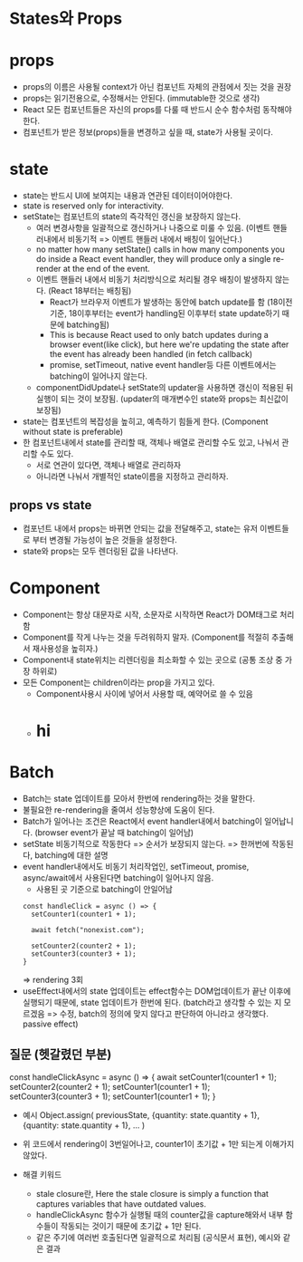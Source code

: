 # States와 Props

# props

  * props의 이름은 사용될 context가 아닌 컴포넌트 자체의 관점에서 짓는 것을 권장
  * props는 읽기전용으로, 수정해서는 안된다. (immutable한 것으로 생각)
  * React 모든 컴포넌트들은 자신의 props를 다룰 때 반드시 순수 함수처럼 동작해야 한다.
  * 컴포넌트가 받은 정보(props)들을 변경하고 싶을 때, state가 사용될 곳이다.

# state

  * state는 반드시 UI에 보여지는 내용과 연관된 데이터이어야한다.
  * state is reserved only for interactivity. 
  * setState는 컴포넌트의 state의 즉각적인 갱신을 보장하지 않는다. 
    * 여러 변경사항을 일괄적으로 갱신하거나 나중으로 미룰 수 있음. (이벤트 핸들러내에서 비동기적 => 이벤트 핸들러 내에서 배칭이 일어난다.)
    * no matter how many setState() calls in how many components you do inside a React event handler, they will produce only a single re-render at the end of the event.
    * 이벤트 핸들러 내에서 비동기 처리방식으로 처리될 경우 배칭이 발생하지 않는다. (React 18부터는 배칭됨)
      * React가 브라우저 이벤트가 발생하는 동안에 batch update를 함 (18이전 기준, 18이후부터는 event가 handling된 이후부터 state update하기 때문에 batching됨)
      * This is because React used to only batch updates during a browser event(like click), but here we're updating the state after the event has already been handled (in fetch callback)
      * promise, setTimeout, native event handler등 다른 이벤트에서는 batching이 일어나지 않는다.
    * componentDidUpdate나 setState의 updater을 사용하면 갱신이 적용된 뒤 실행이 되는 것이 보장됨. (updater의 매개변수인 state와 props는 최신값이 보장됨)
  * state는 컴포넌트의 복잡성을 높히고, 예측하기 힘들게 한다. (Component without state is preferable)
  * 한 컴포넌트내에서 state를 관리할 때, 객체나 배열로 관리할 수도 있고, 나눠서 관리할 수도 있다.
    * 서로 연관이 있다면, 객체나 배열로 관리하자
    * 아니라면 나눠서 개별적인 state이름을 지정하고 관리하자.

## props vs state
  * 컴포넌트 내에서 props는 바뀌면 안되는 값을 전달해주고, state는 유저 이벤트들로 부터 변경될 가능성이 높은 것들을 설정한다.
  * state와 props는 모두 렌더링된 값을 나타낸다.

# Component

  * Component는 항상 대문자로 시작, 소문자로 시작하면 React가 DOM태그로 처리함
  * Component를 작게 나누는 것을 두려워하지 말자. (Component를 적절히 추출해서 재사용성을 높히자.)
  * Component내 state위치는 리렌더링을 최소화할 수 있는 곳으로 (공통 조상 중 가장 하위로)
  * 모든 Component는 children이라는 prop을 가지고 있다.
    * Component사용시 사이에 넣어서 사용할 때, 예약어로 쓸 수 있음
    * <Component> <h1> hi </h1> </Component>

# Batch

* Batch는 state 업데이트를 모아서 한번에 rendering하는 것을 말한다.
* 불필요한 re-rendering을 줄여서 성능향상에 도움이 된다.
* Batch가 일어나는 조건은 React에서 event handler내에서 batching이 일어납니다. (browser event가 끝날 때 batching이 일어남)
* setState 비동기적으로 작동한다 => 순서가 보장되지 않는다. => 한꺼번에 작동된다, batching에 대한 설명
* event handler내에서도 비동기 처리작업인, setTimeout, promise, async/await에서 사용된다면 batching이 일어나지 않음.
  * 사용된 곳 기준으로 batching이 안일어남
  ```
  const handleClick = async () => {
    setCounter1(counter1 + 1);

    await fetch("nonexist.com");
    
    setCounter2(counter2 + 1);
    setCounter3(counter3 + 1);
  }
  ```
  => rendering 3회
* useEffect내에서의 state 업데이트는 effect함수는 DOM업데이트가 끝난 이후에 실행되기 때문에, state 업데이트가 한번에 된다. (batch라고 생각할 수 있는 지 모르겠음 => 수정, batch의 정의에 맞지 않다고 판단하여 아니라고 생각했다. passive effect)

## 질문 (헷갈렸던 부분)
const handleClickAsync = async () => {
    await setCounter1(counter1 + 1);
    setCounter2(counter2 + 1);
    setCounter1(counter1 + 1);
    setCounter3(counter3 + 1);
    setCounter1(counter1 + 1);
  }

  * 예시 
  Object.assign(
  previousState,
  {quantity: state.quantity + 1},
  {quantity: state.quantity + 1},
  ...
  )

  * 위 코드에서 rendering이 3번일어나고, counter1이 초기값 + 1만 되는게 이해가지 않았다.
  * 해결 키워드
    * stale closure란, Here the stale closure is simply a function that captures variables that have outdated values.
    * handleClickAsync 함수가 실행될 때의 counter값을 capture해와서 내부 함수들이 작동되는 것이기 때문에 초기값 + 1만 된다.
    * 같은 주기에 여러번 호출된다면 일괄적으로 처리됨 (공식문서 표현), 예시와 같은 결과